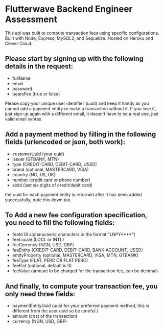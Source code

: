 # Flutterwave Backend Engineer Assessment

This api was built to compute transaction fees using specific configurations. Built with Node, Express, MySQL2, and Sequelize. Hosted on Heroku and Clever Cloud.

## Please start by signing up with the following details in the request:

- fullName
- email
- password
- bearsFee (true or false)

Please copy your unique user identifier (uuid) and keep it handy as you cannot add a payment entity or make a transaction without it. If you lose it, just sign up again with a different email, it doesn't have to be a real one, just valid email syntax.

## Add a payment method by filling in the following fields (urlencoded or json, both work):

- customerUuid (your uuid)
- issuer (GTBANK, MTN)
- type (CREDIT-CARD, DEBIT-CARD, USSD)
- brand (optional, MASTERCARD, VISA)
- country (NG, US, UK)
- number (credit card or phone number)
- sixId (last six digits of credit/debit card)

the uuid for each payment entity is returned after it has been added successfully, note this down too.

## To Add a new fee configuration specification, you need to fill the following fields:

- feeId (8 alphanumeric characters in the format "LNPY\*\*\*\*")
- feeLocale (LOCL or INTL)
- feeCurrency (NGN, USD, GBP)
- feeEntity (CREDIT-CARD, DEBIT-CARD, BANK-ACCOUNT, USSD)
- entityProperty (optional, MASTERCARD, VISA, MTN, GTBANK)
- feeType (FLAT, PERC OR FLAT PERC)
- feeFlat (optional, default is 0)
- feeValue (amount to be charged for the transaction fee, can be decimal)

## And finally, to compute your transaction fee, you only need three fields:

- paymentEntityUuid (uuid for your preferred payment method, this is different from the user uuid so be careful.)
- amount (cost of the transaction)
- currency (NGN, USD, GBP)
